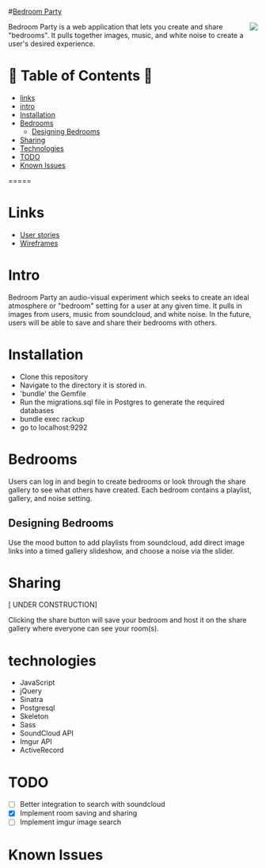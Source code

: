 #[Bedroom Party](https://github.com/Pineapple-Party/BedroomParty)

<img src="http://i.imgur.com/rK7RTdCm.png?1" align="right"> 

Bedroom Party is a web application that lets you create and share "bedrooms". It pulls together images, music, and white noise to create a user's desired experience. 

:notebook_with_decorative_cover: Table of Contents :notebook_with_decorative_cover:
=================

- [links](#links)
- [intro](#intro)
- [Installation](#installation)
- [Bedrooms](#bedrooms)
  * [Designing Bedrooms](#designing-bedrooms)
- [Sharing](#sharing)
- [Technologies](#technologies) 
- [TODO](#todo) 
- [Known Issues](#known-issues)

=====


# Links

- [User stories](https://docs.google.com/document/d/1Qa5y4JW0fYWnTNc18nNEpSWzuLusIqrXq1B4w0zqwEk/edit?usp=sharing)
- [Wireframes](http://imgur.com/a/uz9iZ)

# Intro

Bedroom Party an audio-visual experiment which seeks to create an ideal atmosphere or "bedroom" setting for a user at any given time. It pulls in images from users, music from soundcloud, and white noise. In the future, users will be able to save and share their bedrooms with others. 

# Installation

- Clone this repository
- Navigate to the directory it is stored in.
- 'bundle' the Gemfile
- Run the migrations.sql file in Postgres to generate the required databases
- bundle exec rackup
- go to localhost:9292

# Bedrooms 

Users can log in and begin to create bedrooms or look through the share gallery to see what others have created. Each bedroom contains a playlist, gallery, and noise setting.

## Designing Bedrooms

Use the mood button to add playlists from soundcloud, add direct image links into a timed gallery slideshow, and choose a noise via the slider.

# Sharing 
[ UNDER CONSTRUCTION]

Clicking the share button will save your bedroom and host it on the share gallery where everyone can see your room(s).

# technologies

- JavaScript
- jQuery
- Sinatra
- Postgresql 
- Skeleton 
- Sass
- SoundCloud API
- Imgur API
- ActiveRecord


# TODO
 - [ ]  Better integration to search with soundcloud 
 - [X] Implement room saving and sharing 
 - [ ] Implement imgur image search

# Known Issues
